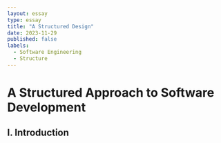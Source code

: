 ```yaml
---
layout: essay
type: essay
title: "A Structured Design"
date: 2023-11-29
published: false
labels:
  - Software Engineering
  - Structure
---
```

#  A Structured Approach to Software Development
## I. Introduction
